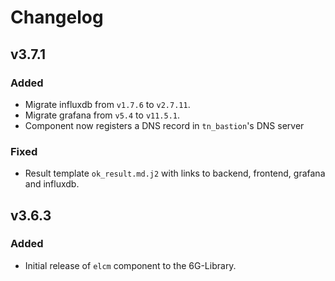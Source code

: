 # Changelog

## v3.7.1
### Added
- Migrate influxdb from `v1.7.6` to `v2.7.11`.
- Migrate grafana from `v5.4` to `v11.5.1`.
- Component now registers a DNS record in `tn_bastion`'s DNS server
### Fixed
- Result template `ok_result.md.j2` with links to backend, frontend, grafana and influxdb.

## v3.6.3
### Added
- Initial release of `elcm` component to the 6G-Library.
